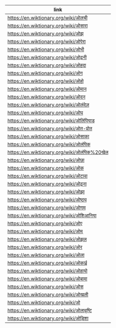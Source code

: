 |link|
|----|
|https://en.wiktionary.org/wiki/ओलची|
|https://en.wiktionary.org/wiki/ओसारा|
|https://en.wiktionary.org/wiki/ओझ|
|https://en.wiktionary.org/wiki/ओपेरा|
|https://en.wiktionary.org/wiki/ओभी|
|https://en.wiktionary.org/wiki/ओढ़नी|
|https://en.wiktionary.org/wiki/ओहदा|
|https://en.wiktionary.org/wiki/ओग|
|https://en.wiktionary.org/wiki/ओहो|
|https://en.wiktionary.org/wiki/ओमान|
|https://en.wiktionary.org/wiki/ओदन|
|https://en.wiktionary.org/wiki/ओलंदेज़|
|https://en.wiktionary.org/wiki/ओघ|
|https://en.wiktionary.org/wiki/ओलिंपियाड|
|https://en.wiktionary.org/wiki/ओत-प्रोत|
|https://en.wiktionary.org/wiki/ओसाका|
|https://en.wiktionary.org/wiki/ओलंपिक|
|https://en.wiktionary.org/wiki/ओलंपिक%20खेल|
|https://en.wiktionary.org/wiki/ओछा|
|https://en.wiktionary.org/wiki/ओक|
|https://en.wiktionary.org/wiki/ओटावा|
|https://en.wiktionary.org/wiki/ओढ़ना|
|https://en.wiktionary.org/wiki/ओझा|
|https://en.wiktionary.org/wiki/ओष्ठ्य|
|https://en.wiktionary.org/wiki/ओणम|
|https://en.wiktionary.org/wiki/ओशिआनिया|
|https://en.wiktionary.org/wiki/ओए|
|https://en.wiktionary.org/wiki/ओम्|
|https://en.wiktionary.org/wiki/ओझल|
|https://en.wiktionary.org/wiki/ओर|
|https://en.wiktionary.org/wiki/ओला|
|https://en.wiktionary.org/wiki/ओकाई|
|https://en.wiktionary.org/wiki/ओहायो|
|https://en.wiktionary.org/wiki/ओबामा|
|https://en.wiktionary.org/wiki/ओस|
|https://en.wiktionary.org/wiki/ओखली|
|https://en.wiktionary.org/wiki/ओ|
|https://en.wiktionary.org/wiki/ओलावृष्टि|
|https://en.wiktionary.org/wiki/ओड़िशा|
